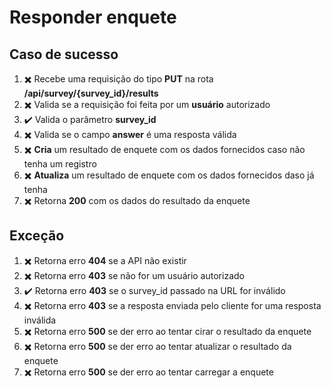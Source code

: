 # Responder enquete

## Caso de sucesso

1. :heavy_multiplication_x: Recebe uma requisição do tipo **PUT** na rota **/api/survey/{survey_id}/results**
1. :heavy_multiplication_x: Valida se a requisição foi feita por um **usuário** autorizado 
1. :heavy_check_mark: Valida o parâmetro **survey_id**
1. :heavy_multiplication_x: Valida se o campo **answer** é uma resposta válida
1. :heavy_multiplication_x: **Cria** um resultado de enquete com os dados fornecidos caso não tenha um registro 
1. :heavy_multiplication_x: **Atualiza** um resultado de enquete com os dados fornecidos daso já tenha 
1. :heavy_multiplication_x: Retorna **200** com os dados do resultado da enquete

## Exceção 

1. :heavy_multiplication_x: Retorna erro **404** se a API não existir
1. :heavy_multiplication_x: Retorna erro **403** se não for um usuário autorizado 
1. :heavy_check_mark: Retorna erro **403** se o survey_id passado na URL for inválido 
1. :heavy_multiplication_x: Retorna erro **403** se a resposta enviada pelo cliente for uma resposta inválida 
1. :heavy_multiplication_x: Retorna erro **500** se der erro ao tentar cirar o resultado da enquete
1. :heavy_multiplication_x: Retorna erro **500** se der erro ao tentar atualizar o resultado da enquete 
1. :heavy_multiplication_x: Retorna erro **500** se der erro ao tentar carregar a enquete 